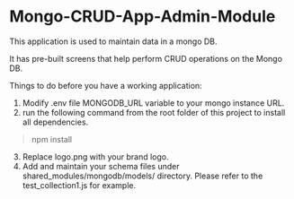 # Mongo-CRUD-App-Admin-Module

This application is used to maintain data in a mongo DB. 

It has pre-built screens that help perform CRUD operations on the Mongo DB.

Things to do before you have a working application:
1. Modify .env file MONGODB_URL variable to your mongo instance URL.
2. run the following command from the root folder of this project to install all dependencies.
> npm install
3. Replace logo.png with your brand logo.
4. Add and maintain your schema files under shared_modules/mongodb/models/ directory. Please refer to the test_collection1.js for example.